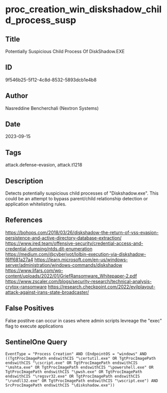 # proc_creation_win_diskshadow_child_process_susp

## Title
Potentially Suspicious Child Process Of DiskShadow.EXE

## ID
9f546b25-5f12-4c8d-8532-5893dcb1e4b8

## Author
Nasreddine Bencherchali (Nextron Systems)

## Date
2023-09-15

## Tags
attack.defense-evasion, attack.t1218

## Description
Detects potentially suspicious child processes of "Diskshadow.exe". This could be an attempt to bypass parent/child relationship detection or application whitelisting rules.

## References
https://bohops.com/2018/03/26/diskshadow-the-return-of-vss-evasion-persistence-and-active-directory-database-extraction/
https://www.ired.team/offensive-security/credential-access-and-credential-dumping/ntds.dit-enumeration
https://medium.com/@cyberjyot/lolbin-execution-via-diskshadow-f6ff681a27a4
https://learn.microsoft.com/en-us/windows-server/administration/windows-commands/diskshadow
https://www.lifars.com/wp-content/uploads/2022/01/GriefRansomware_Whitepaper-2.pdf
https://www.zscaler.com/blogs/security-research/technical-analysis-crytox-ransomware
https://research.checkpoint.com/2022/evilplayout-attack-against-irans-state-broadcaster/

## False Positives
False postitve can occur in cases where admin scripts levreage the "exec" flag to execute applications

## SentinelOne Query
```
EventType = "Process Creation" AND (EndpointOS = "windows" AND ((TgtProcImagePath endswithCIS "\certutil.exe" OR TgtProcImagePath endswithCIS "\cscript.exe" OR TgtProcImagePath endswithCIS "\mshta.exe" OR TgtProcImagePath endswithCIS "\powershell.exe" OR TgtProcImagePath endswithCIS "\pwsh.exe" OR TgtProcImagePath endswithCIS "\regsvr32.exe" OR TgtProcImagePath endswithCIS "\rundll32.exe" OR TgtProcImagePath endswithCIS "\wscript.exe") AND SrcProcImagePath endswithCIS "\diskshadow.exe"))

```